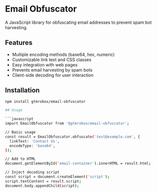 # Email Obfuscator

A JavaScript library for obfuscating email addresses to prevent spam bot harvesting.

## Features
- Multiple encoding methods (base64, hex, numeric)
- Customizable link text and CSS classes
- Easy integration with web pages
- Prevents email harvesting by spam bots
- Client-side decoding for user interaction

## Installation

```bash
npm install gtmrobox/email-obfuscator

## Usage

```javascript
import EmailObfuscator from '@gtmrobox/email-obfuscator';

// Basic usage
const result = EmailObfuscator.obfuscate('test@example.com', {
  linkText: 'Contact Us',
  encodeType: 'base64',
});

// Add to HTML
document.getElementById('email-container').innerHTML = result.html;

// Inject decoding script
const script = document.createElement('script');
script.textContent = result.script;
document.body.appendChild(script);